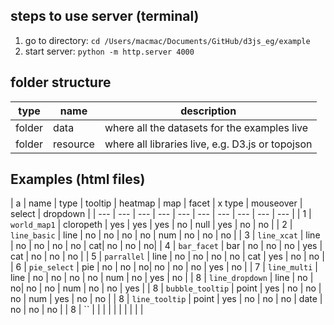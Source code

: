 


## steps to use server (terminal)
1. go to directory: `cd /Users/macmac/Documents/GitHub/d3js_eg/example`
2. start server: `python -m http.server 4000`


## folder structure
| type | name | description |
| --- | --- | --- |
| folder | data | where all the datasets for the examples live |
| folder | resource | where all libraries live, e.g. D3.js or topojson |



## Examples (html files)

| a | name | type | tooltip | heatmap | map | facet | x type | mouseover | select | dropdown |
| --- | --- | --- | --- | --- | --- | --- | --- | --- | --- |
| 1 | `world_map1` | cloropeth | yes | yes | yes | no | null | yes | no | no |
| 2 | `line_basic` | line | no | no | no | no | num | no | no | no |
| 3 | `line_xcat` | line | no | no | no | no | cat| no | no |  no|
| 4 | `bar_facet` | bar | no | no | no | yes | cat | no | no | no |
| 5 | `parrallel` | line | no | no | no | no | cat | yes | no | no |
| 6 | `pie_select` | pie | no | no |  no| no | no | no | yes | no |
| 7 | `line_multi` | line | no | no | no | no | num | no | yes | no |
| 8 | `line_dropdown` | line | no |  no| no | no | num | no | no | yes |
| 8 | `bubble_tooltip` | point | yes | no | no | no | num | yes | no | no |
| 8 | `line_tooltip` | point | yes | no | no | no | date | no | no | no |
| 8 | `` |  |  |  |  |  |  |  |  |  |

